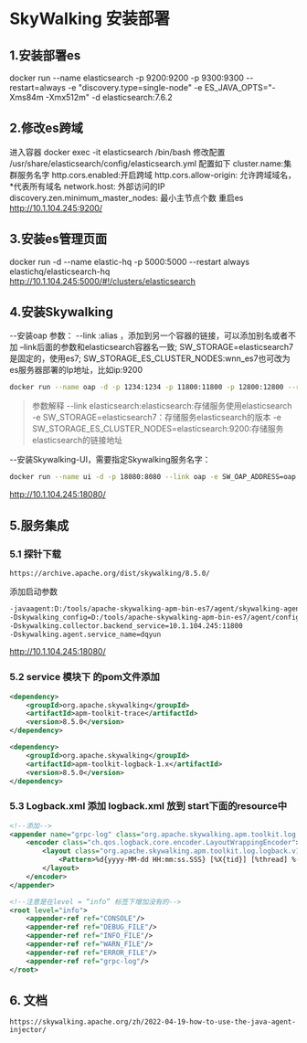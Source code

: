 
# SkyWalking 安装部署

## 1.安装部署es
docker run --name elasticsearch -p 9200:9200  -p 9300:9300 --restart=always -e "discovery.type=single-node" -e ES_JAVA_OPTS="-Xms84m -Xmx512m" -d elasticsearch:7.6.2

## 2.修改es跨域
进入容器 docker exec -it elasticsearch /bin/bash
修改配置
/usr/share/elasticsearch/config/elasticsearch.yml
配置如下
cluster.name:集群服务名字
http.cors.enabled:开启跨域
http.cors.allow-origin: 允许跨域域名，*代表所有域名
network.host: 外部访问的IP
discovery.zen.minimum_master_nodes: 最小主节点个数
重启es
http://10.1.104.245:9200/

## 3.安装es管理页面
docker run -d --name elastic-hq -p 5000:5000 --restart always elastichq/elasticsearch-hq
http://10.1.104.245:5000/#!/clusters/elasticsearch

## 4.安装Skywalking

--安装oap
参数：
--link :alias ，添加到另一个容器的链接，可以添加别名或者不加
–link后面的参数和elasticsearch容器名一致;
SW_STORAGE=elasticsearch7 是固定的，使用es7;
SW_STORAGE_ES_CLUSTER_NODES:wnn_es7也可改为es服务器部署的Ip地址，比如ip:9200

```bash
docker run --name oap -d -p 1234:1234 -p 11800:11800 -p 12800:12800 --restart always --link elasticsearch:elasticsearch -e SW_STORAGE=elasticsearch7 -e SW_STORAGE_ES_CLUSTER_NODES=elasticsearch:9200 apache/skywalking-oap-server:8.5.0-es7
```

> 参数解释
--link elasticsearch:elasticsearch:存储服务使用elasticsearch
-e SW_STORAGE=elasticsearch7：存储服务elasticsearch的版本
-e SW_STORAGE_ES_CLUSTER_NODES=elasticsearch:9200:存储服务elasticsearch的链接地址

--安装Skywalking-UI，需要指定Skywalking服务名字：

```bash
docker run --name ui -d -p 18080:8080 --link oap -e SW_OAP_ADDRESS=oap:12800 --restart always apache/skywalking-ui:8.5.0
```

http://10.1.104.245:18080/

## 5.服务集成

### 5.1 探针下载

```url
https://archive.apache.org/dist/skywalking/8.5.0/
```

添加启动参数

```bash
-javaagent:D:/tools/apache-skywalking-apm-bin-es7/agent/skywalking-agent.jar
-Dskywalking_config=D:/tools/apache-skywalking-apm-bin-es7/agent/config/agent.config
-Dskywalking.collector.backend_service=10.1.104.245:11800
-Dskywalking.agent.service_name=dqyun
```

http://10.1.104.245:18080/

### 5.2 service 模块下 的pom文件添加

```xml
<dependency>
    <groupId>org.apache.skywalking</groupId>
    <artifactId>apm-toolkit-trace</artifactId>
    <version>8.5.0</version>
</dependency>

<dependency>
    <groupId>org.apache.skywalking</groupId>
    <artifactId>apm-toolkit-logback-1.x</artifactId>
    <version>8.5.0</version>
</dependency>
```

### 5.3 Logback.xml 添加 logback.xml 放到 start下面的resource中

```xml
<!--添加-->
<appender name="grpc-log" class="org.apache.skywalking.apm.toolkit.log.logback.v1.x.log.GRPCLogClientAppender">
    <encoder class="ch.qos.logback.core.encoder.LayoutWrappingEncoder">
        <layout class="org.apache.skywalking.apm.toolkit.log.logback.v1.x.mdc.TraceIdMDCPatternLogbackLayout">
            <Pattern>%d{yyyy-MM-dd HH:mm:ss.SSS} [%X{tid}] [%thread] %-5level %logger{36} -%msg%n</Pattern>
        </layout>
    </encoder>
</appender>

<!--注意是在level = “info” 标签下增加没有的-->
<root level="info">
    <appender-ref ref="CONSOLE"/>
    <appender-ref ref="DEBUG_FILE"/>
    <appender-ref ref="INFO_FILE"/>
    <appender-ref ref="WARN_FILE"/>
    <appender-ref ref="ERROR_FILE"/>
    <appender-ref ref="grpc-log"/>
</root>
```

## 6. 文档

```url
https://skywalking.apache.org/zh/2022-04-19-how-to-use-the-java-agent-injector/
```
    